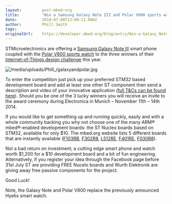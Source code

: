 ```yaml
---
layout:         post-mbed-org
title:          "Win a Samsung Galaxy Note III and Polar V800 sports watch"
date:           2014-07-08T13:00:11.000Z
author:         Phill Smith
tags:           
originalUrl:    https://developer.mbed.org/blog/entry/Win-a-Galaxy_Note_III-and-Polar-V800/
---
```


<p>
  STMicroelectronics are offering a <a href=
  "http://www.samsung.com/global/microsite/galaxynote3-gear/" rel=
  "nofollow">Samsung Galaxy Note III</a> smart phone coupled with
  the <a href=
  "http://www.polar.com/uk-en/products/maximize_performance/running_multisport/V800"
  rel="nofollow">Polar V800 sports watch</a> to the three winners
  of their <a href="http://www.st.com/web/en/event/stm32contest"
  rel="nofollow">Internet-of-Things design challenge</a> this year.
</p>
<p>
  <img src=
  "https://developer.mbed.org/media/uploads/Phill_/galaxyandpolar.jpg"
  alt="/media/uploads/Phill_/galaxyandpolar.jpg" title=
  "/media/uploads/Phill_/galaxyandpolar.jpg">
</p>
<p>
  To enter the competition just pick up your preferred STM32 based
  development board and add at least one other ST component then
  send a description and video of your innovative application
  (<a href=
  "http://www.st.com/st-web-ui/static/active/en/resource/corporate/company/policy_statement/Terms_Conditions_ST_Contest%202014.pdf"
  rel="nofollow">full T&amp;Cs can be found here</a>). Should you
  be one of the 3 lucky winners you will receive an invite to the
  award ceremony during Electronica in Munich – November 11th –
  14th 2014.
</p>
<p>
  If you would like to get something up and running quickly, easily
  and with a whole community backing you why not choose one of the
  many ARM® mbed®-enabled development boards: the ST Nucleo boards
  based on STM32, available for only $10. The mbed.org website
  lists 5 different boards that are instantly available (<a href=
  "https://mbed.org/platforms/ST-Nucleo-F103RB/">F103RB</a>,
  <a href=
  "https://mbed.org/platforms/ST-Nucleo-F302R8/">F302R8</a>,
  <a href=
  "https://mbed.org/platforms/ST-Nucleo-L152RE/">L512RE</a>,
  <a href=
  "https://mbed.org/platforms/ST-Nucleo-F401RE/">F401RE</a>,
  <a href=
  "https://mbed.org/platforms/ST-Nucleo-F030R8/">F030R8</a>).
</p>
<p>
  Not a bad return on investment; a cutting edge smart phone and
  watch worth $1,200 for a $10 development board and a bit of fun
  engineering. Alternatively, if you register your idea through the
  Facebook page before 31st July ST are providing FREE Nucelo
  boards and Wurth Elektronik are giving away free passive
  components for the project.
</p>
<p>
  Good Luck!
</p>
<p>
  Note, the Galaxy Note and Polar V800 replace the previously
  announced Hyetis smart watch.
</p>

